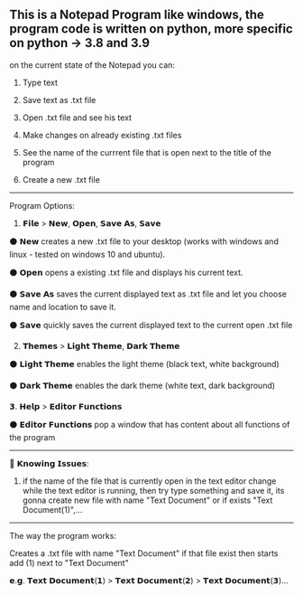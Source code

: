 This is a Notepad Program like windows, the program code is written on python, more specific on python -> 3.8 and 3.9
---------------------------------------------------------------------------------------------------------------------
on the current state of the Notepad you can: 

1. Type text

2. Save text as .txt file

3. Open .txt file and see his text

4. Make changes on already existing .txt files

5. See the name of the currrent file that is open next to the title of the program

6. Create a new .txt file
------------------------------------------------------------------------------------------
Program Options:

1. 𝗙𝗶𝗹𝗲 > 𝗡𝗲𝘄, 𝗢𝗽𝗲𝗻, 𝗦𝗮𝘃𝗲 𝗔𝘀, 𝗦𝗮𝘃𝗲

  ⚫ 𝗡𝗲𝘄 creates a new .txt file to your desktop (works with windows and linux - tested on windows 10 and ubuntu).
  
  ⚫ 𝗢𝗽𝗲𝗻 opens a existing .txt file and displays his current text.
  
  ⚫ 𝗦𝗮𝘃𝗲 𝗔𝘀 saves the current displayed text as .txt file and let you choose name and location to save it.
  
  ⚫ 𝗦𝗮𝘃𝗲 quickly saves the current displayed text to the current open .txt file
  
2. 𝗧𝗵𝗲𝗺𝗲𝘀 > 𝗟𝗶𝗴𝗵𝘁 𝗧𝗵𝗲𝗺𝗲, 𝗗𝗮𝗿𝗸 𝗧𝗵𝗲𝗺𝗲

  ⚫ 𝗟𝗶𝗴𝗵𝘁 𝗧𝗵𝗲𝗺𝗲 enables the light theme (black text, white background)
  
  ⚫ 𝗗𝗮𝗿𝗸 𝗧𝗵𝗲𝗺𝗲 enables the dark theme (white text, dark background)
  
𝟯. 𝗛𝗲𝗹𝗽 > 𝗘𝗱𝗶𝘁𝗼𝗿 𝗙𝘂𝗻𝗰𝘁𝗶𝗼𝗻𝘀

  ⚫ 𝗘𝗱𝗶𝘁𝗼𝗿 𝗙𝘂𝗻𝗰𝘁𝗶𝗼𝗻𝘀 pop a window that has content about all functions of the program 
  
  
-------------------------------------------------------------------------------------
  
 🔴 𝗞𝗻𝗼𝘄𝗶𝗻𝗴 𝗜𝘀𝘀𝘂𝗲𝘀:
  
1. if the name of the file that is currently open in the text editor change while the text editor is running, 
then try type something and save it, its gonna create new file with name "Text Document" or if exists "Text Document(1)",...


------------------------------------------------------------------------------------------------------------------------------
The way the program works:

Creates a .txt file with name "Text Document" if that file exist then starts add (1) next to "Text Document"

𝗲.𝗴. 𝗧𝗲𝘅𝘁 𝗗𝗼𝗰𝘂𝗺𝗲𝗻𝘁(𝟭) > 𝗧𝗲𝘅𝘁 𝗗𝗼𝗰𝘂𝗺𝗲𝗻𝘁(𝟮) > 𝗧𝗲𝘅𝘁 𝗗𝗼𝗰𝘂𝗺𝗲𝗻𝘁(𝟯)...
